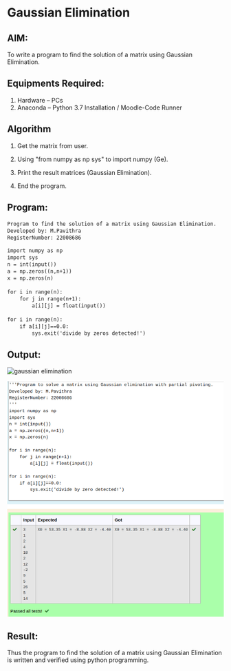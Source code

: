 # Gaussian Elimination

## AIM:

To write a program to find the solution of a matrix using Gaussian Elimination.

## Equipments Required:

1. Hardware – PCs
2. Anaconda – Python 3.7 Installation / Moodle-Code Runner

## Algorithm
1. Get the matrix from user.

2. Using "from numpy as np sys" to import numpy (Ge).

3. Print the result matrices (Gaussian Elimination).

4. End the program.

## Program:
```
Program to find the solution of a matrix using Gaussian Elimination.
Developed by: M.Pavithra
RegisterNumber: 22008686

```
```
import numpy as np
import sys
n = int(input())
a = np.zeros((n,n+1))
x = np.zeros(n)

for i in range(n):
    for j in range(n+1):
        a[i][j] = float(input())

for i in range(n):
    if a[i][j]==0.0:
        sys.exit('divide by zeros detected!')
```
## Output:

![gaussian elimination]()

![](./ge.png)


## Result:

Thus the program to find the solution of a matrix using Gaussian Elimination is written and verified using python programming.

